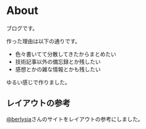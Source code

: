 # About

ブログです。

作った理由は以下の通りです。

- 色々書いてて分散してきたからまとめたい
- 技術記事以外の備忘録とか残したい
- 感想とかの雑な情報とかも残したい

ゆるい感じで作りました。

## レイアウトの参考

[@berlysia](https://berlysia.net/)さんのサイトをレイアウトの参考にしました。

